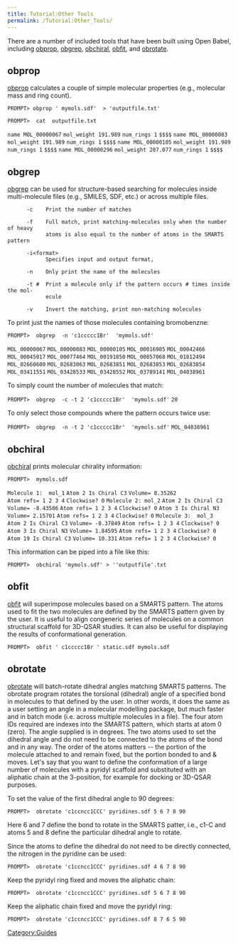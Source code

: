 ```yaml
---
title: Tutorial:Other Tools
permalink: /Tutorial:Other_Tools/
---
```


There are a number of included tools that have been built using Open Babel, including [obprop](/obprop "wikilink"), [obgrep](/obgrep "wikilink"), [obchiral](/obchiral "wikilink"), [obfit](/obfit "wikilink"), and [obrotate](/obrotate "wikilink").

obprop
------

[obprop](/obprop "wikilink") calculates a couple of simple molecular properties (e.g., molecular mass and ring count).

`PROMPT> obprop ' mymols.sdf'  > 'outputfile.txt'`

`PROMPT>  cat  outputfile.txt`

`name MOL_00000067`
`mol_weight 191.989`
`num_rings 1`
`$$$$`
`name MOL_00000083`
`mol_weight 191.989`
`num_rings 1`
`$$$$`
`name MOL_00000105`
`mol_weight 191.989`
`num_rings 1`
`$$$$`
`name MOL_00000296`
`mol_weight 207.077`
`num_rings 1`
`$$$$`

obgrep
------

[obgrep](/obgrep "wikilink") can be used for structure-based searching for molecules inside multi-molecule files (e.g., SMILES, SDF, etc.) or across multiple files.

          -c    Print the number of matches

          -f    Full match, print matching-molecules only when the number of heavy
                atoms is also equal to the number of atoms in the SMARTS pattern

          -i<format>
                Specifies input and output format,

          -n    Only print the name of the molecules

          -t #  Print a molecule only if the pattern occurs # times inside the mol-
                ecule

          -v    Invert the matching, print non-matching molecules

To print just the names of those molecules containing bromobenzne:

`PROMPT>  obgrep  -n 'c1ccccc1Br'  'mymols.sdf'`

`MOL_00000067`
`MOL_00000083`
`MOL_00000105`
`MOL_00016985`
`MOL_00042466`
`MOL_00045017`
`MOL_00077464`
`MOL_00191850`
`MOL_00857068`
`MOL_01812494`
`MOL_02660600`
`MOL_02683063`
`MOL_02683851`
`MOL_02683853`
`MOL_02683854`
`MOL_03411551`
`MOL_03428533`
`MOL_03428552`
`MOL_03789141`
`MOL_04038961`

To simply count the number of molecules that match:

`PROMPT>  obgrep  -c -t 2 'c1ccccc1Br'  'mymols.sdf'`
`20`

To only select those compounds where the pattern occurs twice use:

`PROMPT>  obgrep  -n -t 2 'c1ccccc1Br'  'mymols.sdf'`
`MOL_04038961`

obchiral
--------

[obchiral](/obchiral "wikilink") prints molecular chirality information:

`PROMPT>  mymols.sdf`

`Molecule 1:  mol_1`
`Atom 2 Is Chiral C3`
`Volume= 8.35262`
`Atom refs= 1 2 3 4`
`Clockwise? 0`
`Molecule 2: mol_2`
`Atom 2 Is Chiral C3`
`Volume= -8.43506`
`Atom refs= 1 2 3 4`
`Clockwise? 0`
`Atom 3 Is Chiral N3`
`Volume= 2.15701`
`Atom refs= 1 2 3 4`
`Clockwise? 0`
`Molecule 3:  mol_3`
`Atom 2 Is Chiral C3`
`Volume= -8.37849`
`Atom refs= 1 2 3 4`
`Clockwise? 0`
`Atom 3 Is Chiral N3`
`Volume= 1.84595`
`Atom refs= 1 2 3 4`
`Clockwise? 0`
`Atom 19 Is Chiral C3`
`Volume= 10.331`
`Atom refs= 1 2 3 4`
`Clockwise? 0`

This information can be piped into a file like this:

`PROMPT>  obchiral 'mymols.sdf' > ''outputfile'.txt`

obfit
-----

[obfit](/obfit "wikilink") will superimpose molecules based on a SMARTS pattern. The atoms used to fit the two molecules are defined by the SMARTS pattern given by the user. It is useful to align congeneric series of molecules on a common structural scaffold for 3D-QSAR studies. It can also be useful for displaying the results of conformational generation.

`PROMPT>  obfit ' c1ccccc1Br ' static.sdf mymols.sdf`

obrotate
--------

[obrotate](/obrotate "wikilink") will batch-rotate dihedral angles matching SMARTS patterns. The obrotate program rotates the torsional (dihedral) angle of a specified bond in molecules to that defined by the user. In other words, it does the same as a user setting an angle in a molecular modelling package, but much faster and in batch mode (i.e. across multiple molecules in a file). The four atom IDs required are indexes into the SMARTS pattern, which starts at atom 0 (zero). The angle supplied is in degrees. The two atoms used to set the dihedral angle <atom1> and <atom4> do not need to be connected to the atoms of the bond <atom2> and <atom3> in any way. The order of the atoms matters -- the portion of the molecule attached to <atom1> and <atom2> remain fixed, but the portion bonded to <atom3> and & <atom4> moves. Let's say that you want to define the conformation of a large number of molecules with a pyridyl scaffold and substituted with an aliphatic chain at the 3-position, for example for docking or 3D-QSAR purposes.

To set the value of the first dihedral angle to 90 degrees:

`PROMPT>  obrotate 'c1ccncc1CCC' pyridines.sdf 5 6 7 8 90`

Here 6 and 7 define the bond to rotate in the SMARTS patter, i.e., c1-C and atoms 5 and 8 define the particular dihedral angle to rotate.

Since the atoms to define the dihedral do not need to be directly connected, the nitrogen in the pyridine can be used:

`PROMPT>  obrotate 'c1ccncc1CCC' pyridines.sdf 4 6 7 8 90`

Keep the pyridyl ring fixed and moves the aliphatic chain:

`PROMPT>  obrotate 'c1ccncc1CCC' pyridines.sdf 5 6 7 8 90`

Keep the aliphatic chain fixed and move the pyridyl ring:

`PROMPT>  obrotate 'c1ccncc1CCC' pyridines.sdf 8 7 6 5 90`

[Category:Guides](/Category:Guides "wikilink")